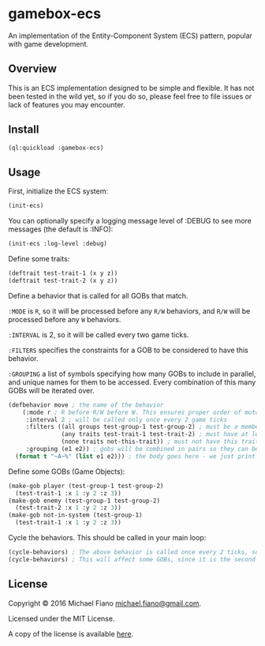 # gamebox-ecs

An implementation of the Entity-Component System (ECS) pattern, popular with game development.

## Overview

This is an ECS implementation designed to be simple and flexible. It has not been tested in the wild
yet, so if you do so, please feel free to file issues or lack of features you may encounter.

## Install

``` lisp
(ql:quickload :gamebox-ecs)
```

## Usage

First, initialize the ECS system:

``` lisp
(init-ecs)
```

You can optionally specify a logging message level of :DEBUG to see more messages (the default is
:INFO):

``` lisp
(init-ecs :log-level :debug)
```

Define some traits:

``` lisp
(deftrait test-trait-1 (x y z))
(deftrait test-trait-2 (x y z))
```

Define a behavior that is called for all GOBs that match.

`:MODE` is `R`, so it will be processed before any `R/W` behaviors, and `R/W` will be processed
before any `W` behaviors.

`:INTERVAL` is 2, so it will be called every two game ticks.

`:FILTERS` specifies the constraints for a GOB to be considered to have this behavior.

`:GROUPING` a list of symbols specifying how many GOBs to include in parallel, and unique names for
them to be accessed. Every combination of this many GOBs will be iterated over.

``` lisp
(defbehavior move ; the name of the behavior
    (:mode r ; R before R/W before W. This ensures proper order of mutable behaviors
     :interval 2 ; will be called only once every 2 game ticks
     :filters ((all groups test-group-1 test-group-2) ; must be a member of all of these groups
               (any traits test-trait-1 test-trait-2) ; must have at least one of these traits
               (none traits not-this-trait)) ; must not have this trait
     :grouping (e1 e2)) ; gobs will be combined in pairs so they can be compared in parallel
  (format t "~A~%" (list e1 e2))) ; the body goes here - we just print a list of each grouping.
```

Define some GOBs (Game Objects):

``` lisp
(make-gob player (test-group-1 test-group-2)
  (test-trait-1 :x 1 :y 2 :z 3))
(make-gob enemy (test-group-1 test-group-2)
  (test-trait-2 :x 1 :y 2 :z 3))
(make-gob not-in-system (test-group-1)
  (test-trait-1 :x 1 :y 2 :z 3))
```

Cycle the behaviors. This should be called in your main loop:

``` lisp
(cycle-behaviors) ; The above behavior is called once every 2 ticks, so this will have no effect.
(cycle-behaviors) ; This will affect some GOBs, since it is the second tick. It will print: (2 1)
```

## License

Copyright © 2016 Michael Fiano <michael.fiano@gmail.com>.

Licensed under the MIT License.

A copy of the license is available [here](LICENSE).
